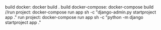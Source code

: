 build docker: docker build .
build docker-compose: docker-compose build
//run project: docker-compose run app sh -c "django-admin.py startproject app ."
run project: docker-compose run app sh -c "python -m django startproject app ."
